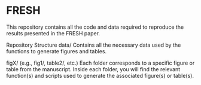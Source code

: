 # FRESH

This repository contains all the code and data required to reproduce the results presented in the FRESH paper.

Repository Structure
data/
Contains all the necessary data used by the functions to generate figures and tables.

figX/ (e.g., fig1/, table2/, etc.)
Each folder corresponds to a specific figure or table from the manuscript. Inside each folder, you will find the relevant function(s) and scripts used to generate the associated figure(s) or table(s).
